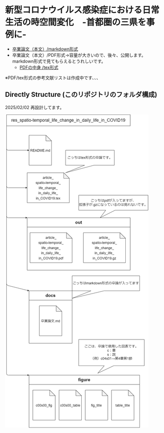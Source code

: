 # 新型コロナウイルス感染症における日常生活の時空間変化　-首都圏の三県を事例に-

- [卒業論文（本文）/markdown形式](./Docs/article_新型コロナウイルス感染症における日常生活の時空間変化.md)  
- 卒業論文（本文）/PDF形式→容量が大きいので、後々、公開します。markdown形式で見てもらえるとうれしいです。  
  - [PDFの中身 /tex形式](./Docs/article_spatio-temporal_life_change_in_daily_life_in_COVID19.tex)

※PDF/tex形式の参考文献リストは作成中です、、、

## Directly Structure (このリポジトリのフォルダ構成)

2025/02/02
再設計してます。

![Directly Structure](./Figure/fig_structuring_directly_パブリックリポジトリ用.png)
